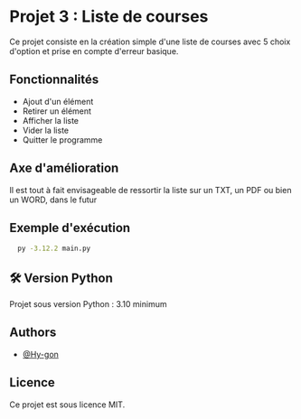 # Projet 3 : Liste de courses

Ce projet consiste en la création simple d'une liste de courses avec 5 choix d'option et prise en compte d'erreur basique.

## Fonctionnalités

- Ajout d'un élément
- Retirer un élément
- Afficher la liste
- Vider la liste
- Quitter le programme

## Axe d'amélioration
Il est tout à fait envisageable de ressortir la liste sur un TXT, un PDF ou bien un WORD, dans le futur


## Exemple d'exécution

```bash
  py -3.12.2 main.py
```
    
## 🛠 Version Python
Projet sous version Python : 3.10 minimum


## Authors

- [@Hy-gon](https://github.com/Hy-gon)

## Licence

Ce projet est sous licence MIT.